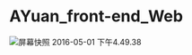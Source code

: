 # AYuan_front-end_Web

![屏幕快照 2016-05-01 下午4.49.38](media/14269478334488/%E5%B1%8F%E5%B9%95%E5%BF%AB%E7%85%A7%202016-05-01%20%E4%B8%8B%E5%8D%884.49.38.png)







